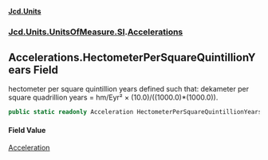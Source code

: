 #### [Jcd.Units](index 'index')
### [Jcd.Units.UnitsOfMeasure.SI](Jcd.Units.UnitsOfMeasure.SI 'Jcd.Units.UnitsOfMeasure.SI').[Accelerations](Accelerations 'Jcd.Units.UnitsOfMeasure.SI.Accelerations')

## Accelerations.HectometerPerSquareQuintillionYears Field

hectometer per square quintillion years defined such that: dekameter per square quadrillion years = hm/Eyr² ×
(10.0)/((1000.0)*(1000.0)).

```csharp
public static readonly Acceleration HectometerPerSquareQuintillionYears;
```

#### Field Value
[Acceleration](Acceleration 'Jcd.Units.UnitTypes.Acceleration')